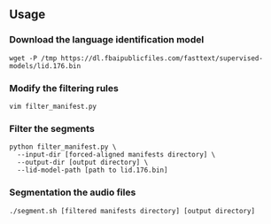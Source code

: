 ## Usage
### Download the language identification model
```shell
wget -P /tmp https://dl.fbaipublicfiles.com/fasttext/supervised-models/lid.176.bin
```

### Modify the filtering rules
```shell
vim filter_manifest.py
```

### Filter the segments
```shell
python filter_manifest.py \
  --input-dir [forced-aligned manifests directory] \
  --output-dir [output directory] \
  --lid-model-path [path to lid.176.bin]
```

### Segmentation the audio files
```shell
./segment.sh [filtered manifests directory] [output directory]
```
